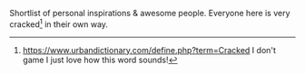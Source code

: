 Shortlist of personal inspirations & awesome people. Everyone here is very cracked[^1] in their own way.

[^1]: https://www.urbandictionary.com/define.php?term=Cracked I don't game I just love how this word sounds!

